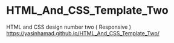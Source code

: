# HTML_And_CSS_Template_Two
HTML and CSS design number two ( Responsive )
https://yasinhamad.github.io/HTML_And_CSS_Template_Two/
